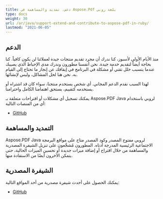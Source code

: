 ```yaml
---
title: دعم، تمديد والمساهمة في Aspose.Pdf بلغة روبي
type: docs
weight: 30
url: /ar/java/support-extend-and-contribute-to-aspose-pdf-in-ruby/
lastmod: "2021-06-05"
---
```


## الدعم

منذ الأيام الأولى لأسبوز، كنا ندرك أن مجرد تقديم منتجات جيدة لعملائنا لن يكون كافياً. كنا بحاجة أيضاً لتقديم خدمة جيدة. نحن أنفسنا مطورون وندرك مدى الإحباط الذي يصيبك عندما يتسبب خلل تقني أو مشكلة في البرنامج في إيقافك عن إنجاز ما تحتاج إلى القيام به. نحن هنا لحل المشاكل، وليس لإنشائها.

لهذا السبب نقدم الدعم المجاني. أي شخص يستخدم منتجنا، سواء كان قد اشتراه أو يستخدمه كتقييم، يستحق اهتمامنا الكامل واحترامنا.

يمكنك تسجيل أي مشكلات أو اقتراحات متعلقة بـ Aspose.PDF Java لروبي باستخدام أي من المنصات التالية:

- [GitHub](https://github.com/aspose-pdf/Aspose.PDF-for-Java/issues)

## التمديد والمساهمة

Aspose.PDF Java لروبي مفتوح المصدر وكود المصدر متاح على مواقع البرمجة الاجتماعية الرئيسية المدرجة أدناه.
 المطورون مُشجَّعون على تنزيل الشيفرة المصدرية والمساهمة من خلال اقتراح أو إضافة ميزات جديدة أو تحسين الميزات الحالية، حتى يتمكن الآخرون أيضًا من الاستفادة منها.

## الشيفرة المصدرية

يمكنك الحصول على أحدث شيفرة مصدرية من أحد المواقع التالية:

- [GitHub](https://github.com/aspose-pdf/Aspose.PDF-for-Java/tree/master/Plugins/Aspose_Pdf_Java_for_Ruby)